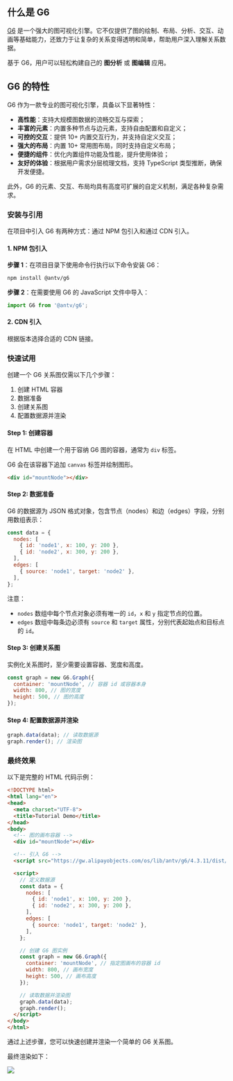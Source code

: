 ## 什么是 G6

[G6](https://github.com/antvis/g6) 是一个强大的图可视化引擎。它不仅提供了图的绘制、布局、分析、交互、动画等基础能力，还致力于让复杂的关系变得透明和简单，帮助用户深入理解关系数据。

基于 G6，用户可以轻松构建自己的 **图分析** 或 **图编辑** 应用。

## G6 的特性

G6 作为一款专业的图可视化引擎，具备以下显著特性：

- **高性能**：支持大规模图数据的流畅交互与探索；
- **丰富的元素**：内置多种节点与边元素，支持自由配置和自定义；
- **可控的交互**：提供 10+ 内置交互行为，并支持自定义交互；
- **强大的布局**：内置 10+ 常用图布局，同时支持自定义布局；
- **便捷的组件**：优化内置组件功能及性能，提升使用体验；
- **友好的体验**：根据用户需求分层梳理文档，支持 TypeScript 类型推断，确保开发便捷。

此外，G6 的元素、交互、布局均具有高度可扩展的自定义机制，满足各种复杂需求。

### 安装与引用

在项目中引入 G6 有两种方式：通过 NPM 包引入和通过 CDN 引入。

#### 1. NPM 包引入

**步骤 1**：在项目目录下使用命令行执行以下命令安装 G6：

```Bash
npm install @antv/g6
```

**步骤 2**：在需要使用 G6 的 JavaScript 文件中导入：

```JavaScript
import G6 from '@antv/g6';
```

#### 2. CDN 引入

根据版本选择合适的 CDN 链接。

### 快速试用

创建一个 G6 关系图仅需以下几个步骤：

1. 创建 HTML 容器
2. 数据准备
3. 创建关系图
4. 配置数据源并渲染

#### Step 1: 创建容器

在 HTML 中创建一个用于容纳 G6 图的容器，通常为 `div` 标签。

G6 会在该容器下追加 `canvas` 标签并绘制图形。

```HTML
<div id="mountNode"></div>
```

#### Step 2: 数据准备

G6 的数据源为 JSON 格式对象，包含节点（nodes）和边（edges）字段，分别用数组表示：

```JavaScript
const data = {
  nodes: [
    { id: 'node1', x: 100, y: 200 },
    { id: 'node2', x: 300, y: 200 },
  ],
  edges: [
    { source: 'node1', target: 'node2' },
  ],
};
```

注意：

- `nodes` 数组中每个节点对象必须有唯一的 `id`，`x` 和 `y` 指定节点的位置。
- `edges` 数组中每条边必须有 `source` 和 `target` 属性，分别代表起始点和目标点的 `id`。

#### Step 3: 创建关系图

实例化关系图时，至少需要设置容器、宽度和高度。

```JavaScript
const graph = new G6.Graph({
  container: 'mountNode', // 容器 id 或容器本身
  width: 800, // 图的宽度
  height: 500, // 图的高度
});
```

#### Step 4: 配置数据源并渲染

```JavaScript
graph.data(data); // 读取数据源
graph.render(); // 渲染图
```

### 最终效果

以下是完整的 HTML 代码示例：

```HTML
<!DOCTYPE html>
<html lang="en">
<head>
  <meta charset="UTF-8">
  <title>Tutorial Demo</title>
</head>
<body>
  <!-- 图的画布容器 -->
  <div id="mountNode"></div>

  <!-- 引入 G6 -->
  <script src="https://gw.alipayobjects.com/os/lib/antv/g6/4.3.11/dist/g6.min.js"></script>

  <script>
    // 定义数据源
    const data = {
      nodes: [
        { id: 'node1', x: 100, y: 200 },
        { id: 'node2', x: 300, y: 200 },
      ],
      edges: [
        { source: 'node1', target: 'node2' },
      ],
    };

    // 创建 G6 图实例
    const graph = new G6.Graph({
      container: 'mountNode', // 指定图画布的容器 id
      width: 800, // 画布宽度
      height: 500, // 画布高度
    });

    // 读取数据并渲染图
    graph.data(data);
    graph.render();
  </script>
</body>
</html>
```

通过上述步骤，您可以快速创建并渲染一个简单的 G6 关系图。


最终渲染如下：

![](https://secure2.wostatic.cn/static/uMEytE3BdEnwvnUwQd5GSE/image.png?auth_key=1726374918-4ammw24VBkXYtt3UUmTdUB-0-210b178f83fc492001e52e42c3bb61d3)